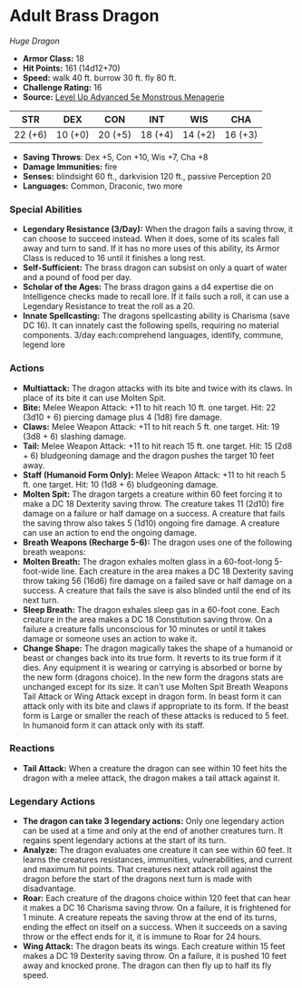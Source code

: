# Adult Brass Dragon

*Huge* *Dragon*

- **Armor Class:** 18
- **Hit Points:** 161 (14d12+70)
- **Speed:** walk 40 ft. burrow 30 ft. fly 80 ft.
- **Challenge Rating:** 16
- **Source:** [Level Up Advanced 5e Monstrous Menagerie](https://www.levelup5e.com)

| STR | DEX | CON | INT | WIS | CHA |
| --- | --- | --- | --- | --- | --- |
| 22 (+6) | 10 (+0) | 20 (+5) | 18 (+4) | 14 (+2) | 16 (+3) |

- **Saving Throws**: Dex +5, Con +10, Wis +7, Cha +8
- **Damage Immunities:** fire
- **Senses:** blindsight 60 ft., darkvision 120 ft., passive Perception 20
- **Languages:** Common, Draconic, two more
### Special Abilities
- **Legendary Resistance (3/Day):** When the dragon fails a saving throw, it can choose to succeed instead. When it does, some of its scales fall away and turn to sand. If it has no more uses of this ability, its Armor Class is reduced to 16 until it finishes a long rest.
- **Self-Sufficient:** The brass dragon can subsist on only a quart of water and a pound of food per day.
- **Scholar of the Ages:** The brass dragon gains a d4 expertise die on Intelligence checks made to recall lore. If it fails such a roll, it can use a Legendary Resistance to treat the roll as a 20.
- **Innate Spellcasting:** The dragons spellcasting ability is Charisma (save DC 16). It can innately cast the following spells, requiring no material components. 3/day each:comprehend languages, identify, commune, legend lore
### Actions
- **Multiattack:** The dragon attacks with its bite and twice with its claws. In place of its bite  it can use Molten Spit.
- **Bite:** Melee Weapon Attack: +11 to hit  reach 10 ft.  one target. Hit: 22 (3d10 + 6) piercing damage plus 4 (1d8) fire damage.
- **Claws:** Melee Weapon Attack: +11 to hit  reach 5 ft.  one target. Hit: 19 (3d8 + 6) slashing damage.
- **Tail:** Melee Weapon Attack: +11 to hit  reach 15 ft.  one target. Hit: 15 (2d8 + 6) bludgeoning damage  and the dragon pushes the target 10 feet away.
- **Staff (Humanoid Form Only):** Melee Weapon Attack: +11 to hit  reach 5 ft.  one target. Hit: 10 (1d8 + 6) bludgeoning damage.
- **Molten Spit:** The dragon targets a creature within 60 feet  forcing it to make a DC 18 Dexterity saving throw. The creature takes 11 (2d10) fire damage on a failure or half damage on a success. A creature that fails the saving throw also takes 5 (1d10) ongoing fire damage. A creature can use an action to end the ongoing damage.
- **Breath Weapons (Recharge 5-6):** The dragon uses one of the following breath weapons:
- **Molten Breath:** The dragon exhales molten glass in a 60-foot-long  5-foot-wide line. Each creature in the area makes a DC 18 Dexterity saving throw  taking 56 (16d6) fire damage on a failed save or half damage on a success. A creature that fails the save is also blinded until the end of its next turn.
- **Sleep Breath:** The dragon exhales sleep gas in a 60-foot cone. Each creature in the area makes a DC 18 Constitution saving throw. On a failure  a creature falls unconscious for 10 minutes or until it takes damage or someone uses an action to wake it.
- **Change Shape:** The dragon magically takes the shape of a humanoid or beast or changes back into its true form. It reverts to its true form if it dies. Any equipment it is wearing or carrying is absorbed or borne by the new form (dragons choice). In the new form  the dragons stats are unchanged except for its size. It can't use Molten Spit  Breath Weapons  Tail Attack  or Wing Attack except in dragon form. In beast form  it can attack only with its bite and claws  if appropriate to its form. If the beast form is Large or smaller  the reach of these attacks is reduced to 5 feet. In humanoid form  it can attack only with its staff.
### Reactions
- **Tail Attack:** When a creature the dragon can see within 10 feet hits the dragon with a melee attack, the dragon makes a tail attack against it.


### Legendary Actions
- **The dragon can take 3 legendary actions:** Only one legendary action can be used at a time and only at the end of another creatures turn. It regains spent legendary actions at the start of its turn.
- **Analyze:** The dragon evaluates one creature it can see within 60 feet. It learns the creatures resistances, immunities, vulnerabilities, and current and maximum hit points. That creatures next attack roll against the dragon before the start of the dragons next turn is made with disadvantage.
- **Roar:** Each creature of the dragons choice within 120 feet that can hear it makes a DC 16 Charisma saving throw. On a failure, it is frightened for 1 minute. A creature repeats the saving throw at the end of its turns, ending the effect on itself on a success. When it succeeds on a saving throw or the effect ends for it, it is immune to Roar for 24 hours.
- **Wing Attack:** The dragon beats its wings. Each creature within 15 feet makes a DC 19 Dexterity saving throw. On a failure, it is pushed 10 feet away and knocked prone. The dragon can then fly up to half its fly speed.
